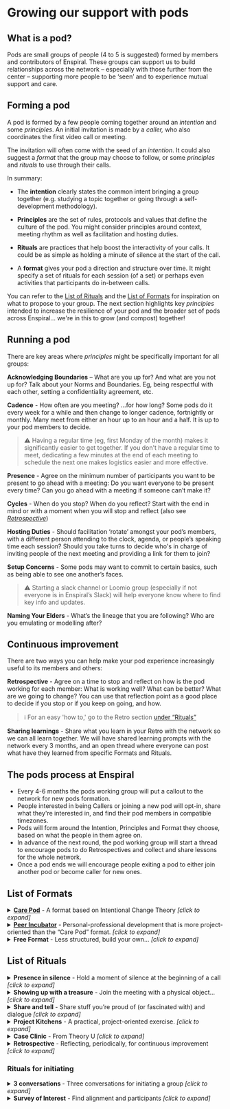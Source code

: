 # Growing our support with pods

## What is a pod?


Pods are small groups of people (4 to 5 is suggested) formed by members and contributors of Enspiral. These groups can support us to build relationships across the network – especially with those further from the center – supporting more people to be ‘seen’ and to experience mutual support and care.


## Forming a pod

A pod is formed by a few people coming together around an *intention* and some *principles*. An initial invitation is made by a *caller,* who also coordinates the first video call or meeting.

The invitation will often come with the seed of an *intention*. It could also suggest a *format* that the group may choose to follow, or some *principles* and *rituals* to use through their calls.

In summary:

- The **intention** clearly states the common intent bringing a group together (e.g. studying a topic together or going through a self-development methodology).

- **Principles** are the set of rules, protocols and values that define the culture of the pod. You might consider principles around context, meeting rhythm as well as facilitation and hosting duties.

- **Rituals** are practices that help boost the interactivity of your calls. It could be as simple as holding a minute of silence at the start of the call.

- A **format** gives your pod a direction and structure over time. It might specify a set of rituals for each session (of a set) or perhaps even activities that participants do in-between calls.

You can refer to the [List of Rituals](#list-of-rituals) and the [List of Formats](#list-of-formats) for inspiration on what to propose to your group. The next section highlights key *principles* intended to increase the resilience of your pod and the broader set of pods across Enspiral… we're in this to grow (and compost) together!


## Running a pod

There are key areas where *principles* might be specifically important for all groups:

**Acknowledging Boundaries** – What are you up for? And what are you not up for? Talk about your Norms and Boundaries. Eg, being respectful with each other, setting a confidentiality agreement, etc.

**Cadence** - How often are you meeting? …for how long? Some pods do it every week for a while and then change to longer cadence, fortnightly or monthly. Many meet from either an hour up to an hour and a half. It is up to your pod members to decide. 
> ⚠️ Having a regular time (eg, first Monday of the month) makes it significantly easier to get together. 
If you don't have a regular time to meet, dedicating a few minutes at the end of each meeting to schedule the next one makes logistics easier and more effective.

**Presence** - Agree on the minimum number of participants you want to be present to go ahead with a meeting: Do you want everyone to be present every time? Can you go ahead with a meeting if someone can’t make it?

**Cycles** - When do you stop? When do you reflect? Start with the end in mind or with a moment when you will stop and reflect (also see *[Retrospective](#continuous-improvement)*)

**Hosting Duties** - Should facilitation ‘rotate’ amongst your pod’s members, with a different person attending to the clock, agenda, or people’s speaking time each session? Should you take turns to decide who's in charge of inviting people of the next meeting and providing a link for them to join?

**Setup Concerns** - Some pods may want to commit to certain basics, such as being able to see one another’s faces.

> ⚠️ Starting a slack channel or Loomio group (especially if not everyone is in Enspiral’s Slack) will help everyone know where to find key info and updates.

**Naming Your Elders** - What’s the lineage that you are following? Who are you emulating or modelling after?


## Continuous improvement

  There are two ways you can help make your pod experience increasingly useful to its members and others:

**Retrospective** - Agree on a time to stop and reflect on how is the pod working for each member: What is working well? What can be better? What are we going to change? You can use that reflection point as a good place to decide if you stop or if you keep on going, and how.

>   ℹ️ For an easy 'how to,' go to the Retro section [under “Rituals”](#list-of-rituals)

**Sharing learnings** - Share what you learn in your Retro with the network so we can all learn together. We will have shared learning prompts with the network every 3 months, and an open thread where everyone can post what have they learned from specific Formats and Rituals.

## The pods process at Enspiral

- Every 4-6 months the pods working group will put a callout to the network for new pods formation.
- People interested in being Callers or joining a new pod will opt-in, share what they're interested in, and find their pod members in compatible timezones.
- Pods will form around the Intention, Principles and Format they choose, based on what the people in them agree on.
- In advance of the next round, the pod working group will start a thread to encourage pods to do Retrospectives and collect and share lessons for the whole network.
- Once a pod ends we will encourage people exiting a pod to either join another pod or become caller for new ones.


## List of Formats
<details>
   <summary><strong><a href="https://docs.google.com/document/d/1ZSa-CL21vKCHp2FVJMkDy7nZLSb0PGBcXu1rFl8AwZs/edit">Care Pod</a></strong> - A format based on Intentional Change Theory <em>[click to expand]</em></summary>
<ul><li>Personal-professional development centered around Intentional Change Theory (ICT), a process for achieving sustained desired change in oneself alongside peers. ICT itself is a powerful pattern that can be approached in a variety of ways. Feel free to create some exercises or agendas from scratch or use the ones presented here. Four pods reported they had good experiences using the exercises outlined in this <a href="https://docs.google.com/document/d/1IUXBpZJas2MRNlrKDu4KBivZjBw67RQ9o7accovv4fU/edit?usp=sharing">Format’s documentation</a>.</li></ul>
</details>

<details>
   <summary><strong><a href="https://drive.google.com/drive/folders/106sDS6JRDpS64Yp0tozzI2VNJyIF67vq?usp=sharing">Peer Incubator</a></strong> - Personal-professional development that is more project-oriented than the “Care Pod” format. <em>[click to expand]</em></summary>
<ul><li>The documentation of <a href="https://drive.google.com/open?id=1Zr1R8g__xJNQhYKgnVJwCf9v0nDaaPn5K6o6MRy7XeA">how the very first one evolved</a> can give a picture of how to bring a pod together and evolve your own Format along with some starter material, prompts, and agendas.</li>
<li>There are examples of <a href="https://drive.google.com/open?id=1ZSa-CL21vKCHp2FVJMkDy7nZLSb0PGBcXu1rFl8AwZs">combining this Format with the exercises from Care Pod (ICT)</a>, and also a <a href="https://docs.google.com/document/d/1E0Bt0bSRpARKgMNRYWboIELbSTurfPMedHOWDYUCHIo/edit?usp=sharing">super simple, reusable agenda</a> that is just a combination of the Project Kitchen & Share-and-tell Rituals (see below).</li>
<li>Find all the <a href="https://drive.google.com/drive/folders/106sDS6JRDpS64Yp0tozzI2VNJyIF67vq?usp=sharing">documentation about this format here</a>.</li></ul>
</details>

<details>
  <summary><strong>Free Format</strong> - Less structured, build your own… <em>[click to expand]</em></summary>
<ul><li>While a Shared intention and a few Principles or key protocols are recommended, some pods may want to lean into emergence and arrive with a barebones agenda or none at all. Whatever the case, you might like to use one or more of the Rituals below, or to plan and build a Format by remixing those presented above.</li></ul>
</details>


## List of Rituals

<details>
  <summary><strong>Presence in silence</strong> - Hold a moment of silence at the beginning of a call <em>[click to expand]</em></summary> 
<ul><li>Life can be hectic and participant may have rushed into the call with stress and other thoughts in mind. Keeping silent for a few minutes (even just 1) can help ground everyone into the moment and improve the capacity of immediacy of the participants.</li></ul>
</details>

<details>
  <summary><strong>Showing up with a treasure</strong> - Join the meeting with a physical object... <em>[click to expand]</em></summary>
<ul><li>It could have intrinsic subjective value or be anything helping you illustrate a short story that is important to you. Presenting it during the opening of the call can yield multiple benefits, starting with remembering ourselves what it is we treasure in life, practising storytelling and giving an opportunity to other pod members to get to know you.</li></ul>
</details>

<details>
  <summary><strong>Share and tell</strong> - Share stuff you’re proud of (or fascinated with) and dialogue <em>[click to expand]</em></summary>
<ul><li>This is an invitation for folks to first and foremost share something they’ve produced or they’re proud of, and then (if not that) secondarily anything that’s inspired them, that fascinates them, or may support insights for (members of) the group or good dialogue.</li></ul>
</details>

<details><summary><strong>Project Kitchens</strong> - A practical, project-oriented exercise. <em>[click to expand]</em></summary>
<ul><li>This exercise will help small groups build collective intelligence by giving mutual support to their projects; <a href="/guides/project_kitchen.html">see here</a></li></ul></details>

<details><summary><strong>Case Clinic</strong> - From Theory U <em>[click to expand]</em></summary>
<ul><li>Similar to the Project Kitchen with some different nuances and perhaps a broader scope (but each can be modified in length or content to suit your pod). Case Clinic is best suited to groups with a stronger focus on personal-professional development; <a href="https://www.collaboratiohelvetica.ch/blog/2017/11/20/mmrb05mfc3nlnxfqw2r9pcq26ietjp">see here</a>.</li></ul>
</details>

<details><summary><strong>Retrospective</strong> - Reflecting, periodically, for continuous improvement <em>[click to expand]</em></summary>
<ul><li><a href="https://www.atlassian.com/team-playbook/plays/retrospective">This simple Retro format</a> covers the very basics. You can find a variety of options in this <a href="http://retrospectivewiki.org/index.php?title=Agile_Retrospective_Resource_Wiki">directory of retro formats</a> (including the <a href="http://retrospectivewiki.org/index.php?title=Four_L%27s_Retrospective">4 L’s</a>)</li></ul>
</details>

### Rituals for initiating

<details>
  <summary><strong>3 conversations </strong> - Three conversations for initiating a group <em>[click to expand]</em></summary>
<ol>
   <li>How do we want to interact together? What’s the intention – or the outcomes or experiences that are hoped for – of our meetings?
   <ul><li>a. You can ask things like, ‘what would be wildly ideal’ and ‘what would spoil this for you’... exploring the extremes of what would be good for each individual can help you create healthy boundaries and expectations for the group</li></ul>
   </li>

  <li>What recurring meeting time could work for us?
  <ul><li>a. having a concrete cadence, not having to find a time again and again, has a big impact on your group’s chances!</li></ul>
  </li>

  <li>What are folks ready to commit to?

  <ul><li>a. This is the culminating question of the previous two explorations, and also gives people a concrete sense of ownership and dedication to the plan you laid out</li>
  <li>b. It’s helpful if the commitment question includes a proposal of a duration—at the end of which you’ll have a retrospective or group reflection—in addition to the intention and cadence</li></ul></li>
</ol>
</details>

<details>
  <summary><strong>Survey of Interest</strong> - Find alignment and participants <em>[click to expand]</em></summary>
<ul><li>One way to easily gather the ideal mix of participants is to do a survey. This can also help a group to find or strengthen its shared intention or to choose rituals/ format. You can take advantage of this template survey of interest which can help your pod illuminate its shared intention; you might include this in your invitation to track who is saying yes.</li></ul>
</details>
